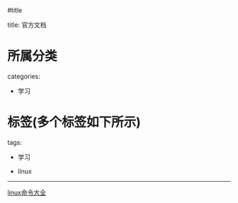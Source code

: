 #title

title: 官方文档
# 所属分类

categories:

- 学习

# 标签(多个标签如下所示)

tags:

- 学习

- linux


------

[linux命令大全](http://man.linuxde.net/)




